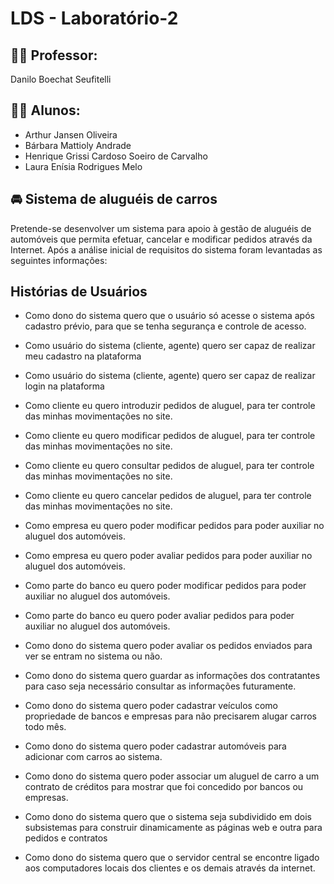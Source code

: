 # LDS - Laboratório-2

## 👨‍🏫 Professor:
Danilo Boechat Seufitelli

## 👨‍💻 Alunos:
* Arthur Jansen Oliveira  
* Bárbara Mattioly Andrade  
* Henrique Grissi Cardoso Soeiro de Carvalho
* Laura Enísia Rodrigues Melo

## 🚘 Sistema de aluguéis de carros
Pretende-se desenvolver um sistema para apoio à gestão de aluguéis de automóveis que permita efetuar, cancelar e modificar pedidos através da Internet. Após a análise inicial de requisitos do sistema foram levantadas as seguintes informações:

## Histórias de Usuários 
* Como dono do sistema quero que o usuário só acesse o sistema após cadastro prévio, para que se tenha segurança e controle de acesso.

* Como usuário do sistema (cliente, agente) quero ser capaz de realizar meu cadastro na plataforma

* Como usuário do sistema (cliente, agente) quero ser capaz de realizar login na plataforma

* Como cliente eu quero introduzir pedidos de aluguel, para ter controle das minhas movimentações no site.

* Como cliente eu quero modificar pedidos de aluguel, para ter controle das minhas movimentações no site.

* Como cliente eu quero consultar pedidos de aluguel, para ter controle das minhas movimentações no site.

* Como cliente eu quero cancelar pedidos de aluguel, para ter controle das minhas movimentações no site.

* Como empresa eu quero poder modificar pedidos para poder auxiliar no aluguel dos automóveis.

* Como empresa eu quero poder avaliar pedidos para poder auxiliar no aluguel dos automóveis.

* Como parte do banco eu quero poder modificar pedidos para poder auxiliar no aluguel dos automóveis.

* Como parte do banco eu quero poder avaliar pedidos para poder auxiliar no aluguel dos automóveis.

* Como dono do sistema quero poder avaliar os pedidos enviados para ver se entram no sistema ou não.

* Como dono do sistema quero guardar as informações dos contratantes para caso seja necessário consultar as informações futuramente.

* Como dono do sistema quero poder cadastrar veículos como propriedade de bancos e empresas para não precisarem alugar carros todo mês.

* Como dono do sistema quero poder cadastrar automóveis para adicionar com carros ao sistema.

* Como dono do sistema quero poder associar um aluguel de carro a um contrato de créditos para mostrar que foi concedido por bancos ou empresas.

* Como dono do sistema quero que o sistema seja subdividido em dois subsistemas para construir dinamicamente as páginas web e outra para pedidos e contratos

* Como dono do sistema quero que o servidor central se encontre ligado aos computadores locais  dos clientes e os demais através da internet.
